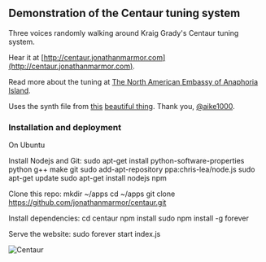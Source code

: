 ## Demonstration of the Centaur tuning system

Three voices randomly walking around Kraig Grady's Centaur tuning system.

Hear it at [http://centaur.jonathanmarmor.com](http://centaur.jonathanmarmor.com).

Read more about the tuning at [The North American Embassy of Anaphoria Island](http://anaphoria.com/centaur.html).

Uses the synth file from [this](https://github.com/aike/webaudiosynth) [beautiful thing](http://aikelab.net/websynth/). Thank you, [@aike1000](https://twitter.com/aike1000).

### Installation and deployment

On Ubuntu

Install Nodejs and Git:
    sudo apt-get install python-software-properties python g++ make git
    sudo add-apt-repository ppa:chris-lea/node.js
    sudo apt-get update
    sudo apt-get install nodejs npm

Clone this repo:
    mkdir ~/apps
    cd ~/apps
    git clone https://github.com/jonathanmarmor/centaur.git

Install dependencies:
    cd centaur
    npm install
    sudo npm install -g forever

Serve the website:
    sudo forever start index.js


![Centaur](http://images.epilogue.net/users/jerry/centaur.jpg)
